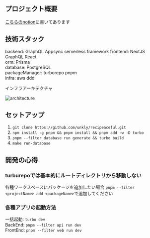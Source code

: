 ## プロジェクト概要

[こちらのnotion](https://www.notion.so/PJT-e5bcfbfabfc448b18149fc43d223340b?pvs=4)に書いてあります

## 技術スタック

backend: GraphQL Appsync serverless framework
frontend: NextJS GraphQL React  
orm: Prisma  
database: PostgreSQL  
packageManager: turborepo pnpm  
infra: aws
ddd

インフラアーキテクチャ

![architecture](https://github.com/unkly/recipeaceful/assets/105118423/705a4fbb-1b52-4eff-94c1-f6445256f24c)

## セットアップ

1. `git clone https://github.com/unkly/recipeaceful.git`
2. `npm install -g pnpm && pnpm install && pnpm add -w -D turbo`
3. `pnpm --filter database run generate && turbo build`
4. `make run-database`

## 開発の心得

### turburepoでは基本的にルートディレクトリから移動しない

各種ワークスペースにパッケージを追加したい場合 `pnpm --filter <projectName> add <packageName>`で追加してください

### 各種アプリの起動方法

一括起動: `turbo dev`  
BackEnd: `pnpm --filter api run dev`  
FrontEnd: `pnpm --filter web run dev`
